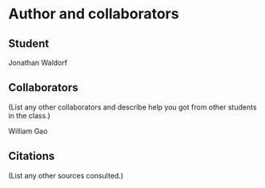 Author and collaborators
========================

Student
-------
Jonathan Waldorf


Collaborators
-------------
(List any other collaborators and describe help you got from other students
in the class.)

William Gao

Citations
---------
(List any other sources consulted.)
